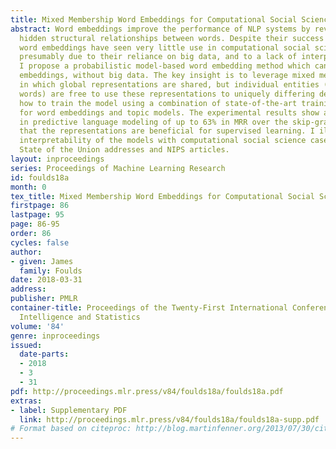 ```yaml
---
title: Mixed Membership Word Embeddings for Computational Social Science
abstract: Word embeddings improve the performance of NLP systems by revealing the
  hidden structural relationships between words. Despite their success in many applications,
  word embeddings have seen very little use in computational social science NLP tasks,
  presumably due to their reliance on big data, and to a lack of interpretability.
  I propose a probabilistic model-based word embedding method which can recover interpretable
  embeddings, without big data. The key insight is to leverage mixed membership modeling,
  in which global representations are shared, but individual entities (i.e. dictionary
  words) are free to use these representations to uniquely differing degrees. I show
  how to train the model using a combination of state-of-the-art training techniques
  for word embeddings and topic models. The experimental results show an improvement
  in predictive language modeling of up to 63% in MRR over the skip-gram, and demonstrate
  that the representations are beneficial for supervised learning. I illustrate the
  interpretability of the models with computational social science case studies on
  State of the Union addresses and NIPS articles.
layout: inproceedings
series: Proceedings of Machine Learning Research
id: foulds18a
month: 0
tex_title: Mixed Membership Word Embeddings for Computational Social Science
firstpage: 86
lastpage: 95
page: 86-95
order: 86
cycles: false
author:
- given: James
  family: Foulds
date: 2018-03-31
address: 
publisher: PMLR
container-title: Proceedings of the Twenty-First International Conference on Artficial
  Intelligence and Statistics
volume: '84'
genre: inproceedings
issued:
  date-parts:
  - 2018
  - 3
  - 31
pdf: http://proceedings.mlr.press/v84/foulds18a/foulds18a.pdf
extras:
- label: Supplementary PDF
  link: http://proceedings.mlr.press/v84/foulds18a/foulds18a-supp.pdf
# Format based on citeproc: http://blog.martinfenner.org/2013/07/30/citeproc-yaml-for-bibliographies/
---
```

